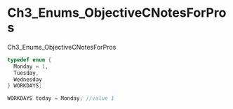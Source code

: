 # Ch3_Enums_ObjectiveCNotesForPros
Ch3_Enums_ObjectiveCNotesForPros

``` objective-c
typedef enum {
  Monday = 1,
  Tuesday,
  Wednesday
} WORKDAYS;

WORKDAYS today = Monday; //value 1
```
